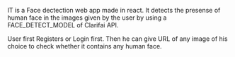 IT is a Face dectection web app made in react. It detects the presense of human face in the images given by the user by using a FACE_DETECT_MODEL of Clarifai API.

User first Registers or Login first. Then he can give URL of any image of his choice to check whether it contains any human face.
